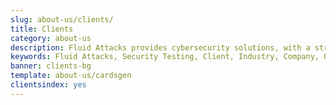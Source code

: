 ```yaml
---
slug: about-us/clients/
title: Clients
category: about-us
description: Fluid Attacks provides cybersecurity solutions, with a strong focus on Continuous Hacking, for clients in multiple industries highlighted in this section.
keywords: Fluid Attacks, Security Testing, Client, Industry, Company, Organization, Pentesting, Ethical Hacking
banner: clients-bg
template: about-us/cardsgen
clientsindex: yes
---
```

